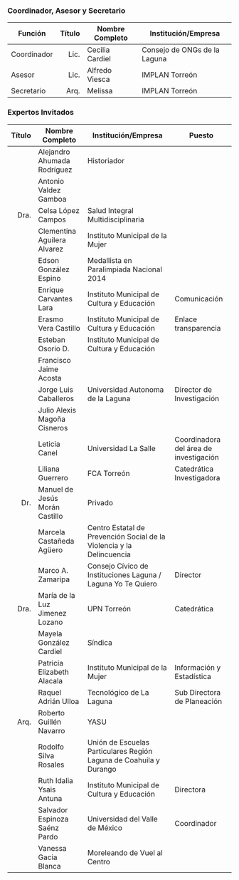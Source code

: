 
### Coordinador, Asesor y Secretario

Función     | Título | Nombre Completo          | Institución/Empresa
------------|-------:|--------------------------|---------------------
Coordinador | Lic.   | Cecilia Cardiel          | Consejo de ONGs de la Laguna
Asesor      | Lic.   | Alfredo Viesca           | IMPLAN Torreón
Secretario  | Arq.   | Melissa                  | IMPLAN Torreón

### Expertos Invitados

Título | Nombre Completo                  | Institución/Empresa                                                   | Puesto
------:|----------------------------------|-----------------------------------------------------------------------|---------------
       | Alejandro Ahumada Rodríguez      | Historiador				                                              |   
       | Antonio Valdez Gamboa  		  |									                                      |	
  Dra. | Celsa López Campos               | Salud Integral Multidisciplinaria                                     |
       | Clementina Aguilera Alvarez      | Instituto Municipal de la Mujer                                       |
       | Edson González Espino			  |	Medallista en Paralimpiada Nacional 2014                              |    
       | Enrique Carvantes Lara			  | Instituto Municipal de Cultura y Educación                            | Comunicación
       | Erasmo Vera Castillo             | Instituto Municipal de Cultura y Educación                            | Enlace transparencia
       | Esteban Osorio D.				  |	Instituto Municipal de Cultura y Educación                            |
       | Francisco Jaime Acosta           |                                                                       |
       | Jorge Luis Caballeros            | Universidad Autonoma de la Laguna                                     | Director de Investigación
       | Julio Alexis Magoña Cisneros	  |	 	                                                                  |	 
       | Leticia Canel					  | Universidad La Salle						                          | Coordinadora del área de investigación	
       | Liliana Guerrero                 | FCA Torreón									                          | Catedrática Investigadora
  Dr.  | Manuel de Jesús Morán Castillo   | Privado 								                              |
       | Marcela Castañeda Agüero         | Centro Estatal de Prevención Social de la Violencia y la Delincuencia |
       | Marco A. Zamaripa                | Consejo Cívico de Instituciones Laguna / Laguna Yo Te Quiero          | Director
  Dra. | María de la Luz Jimenez Lozano   | UPN Torreón                                                           | Catedrática
       | Mayela González Cardiel		  | Síndica																  |		
       | Patricia Elizabeth Alacala		  | Instituto Municipal de la Mujer                                       | Información y Estadística	
       | Raquel Adrián Ulloa              | Tecnológico de La Laguna                                              | Sub Directora de Planeación 
 Arq.  | Roberto Guillén Navarro          | YASU																  |  
       | Rodolfo Silva Rosales            | Unión de Escuelas Particulares Región Laguna de Coahuila y Durango    |
       | Ruth Idalia Ysais Antuna		  | Instituto Municipal de Cultura y Educación							  |	Directora
       | Salvador Espinoza Saénz Pardo    | Universidad del Valle de México										  |	Coordinador	
       | Vanessa Gacia Blanca			  | Moreleando de Vuel al Centro                                          | 
